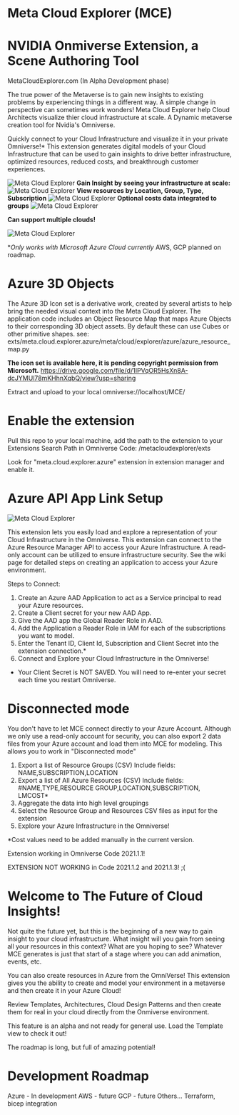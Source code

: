 # Meta Cloud Explorer (MCE)
# NVIDIA Onmiverse Extension, a Scene Authoring Tool

MetaCloudExplorer.com
(In Alpha Development phase)

The true power of the Metaverse is to gain new insights to existing problems by experiencing things in a different way.  A simple change in perspective can sometimes work wonders!  Meta Cloud Explorer help Cloud Architects visualize thier cloud infrastructure at scale.  A Dynamic metaverse creation tool for Nvidia's Omniverse.

Quickly connect to your Cloud Infrastructure and visualize it in your private Omniverse!*
This extension generates digital models of your Cloud Infrastructure that can be used to gain insights to drive better infrastructure, optimized resources, reduced costs, and breakthrough customer experiences.

![Meta Cloud Explorer](https://github.com/CloudArchitectLive/MetaCloudExplorer/blob/main/exts/meta.cloud.explorer.azure/data/resources/azurescaled.png)
**Gain Insight by seeing your infrastructure at scale:**
![Meta Cloud Explorer](https://github.com/CloudArchitectLive/MetaCloudExplorer/blob/main/exts/meta.cloud.explorer.azure/data/resources/resourcegroups.png)
**View resources by Location, Group, Type, Subscription**
![Meta Cloud Explorer](https://github.com/CloudArchitectLive/MetaCloudExplorer/blob/main/exts/meta.cloud.explorer.azure/data/resources/westus.png)
**Optional costs data integrated to groups**
![Meta Cloud Explorer](https://github.com/CloudArchitectLive/MetaCloudExplorer/blob/main/exts/meta.cloud.explorer.azure/data/resources/costs.png)

**Can support multiple clouds!**

![Meta Cloud Explorer](https://github.com/CloudArchitectLive/MetaCloudExplorer/blob/main/exts/meta.cloud.explorer.azure/data/resources/aws-azure-gcp.png)

**Only works with Microsoft Azure Cloud currently*
AWS, GCP planned on roadmap.

# Azure 3D Objects

The Azure 3D Icon set is a derivative work, created by several artists to help bring the needed visual context into the Meta Cloud Explorer.  The application code includes an Object Resource Map that maps Azure Objects to their corresponding 3D object assets.  By default these can use Cubes or other primitive shapes.  see: exts/meta.cloud.explorer.azure/meta/cloud/explorer/azure/azure_resource_map.py

**The icon set is available here, it is pending copyright permission from Microsoft.**
https://drive.google.com/file/d/1IPVqOR5HsXn8A-dcJYMUl78mKHhnXqbQ/view?usp=sharing

Extract and upload to your local omniverse://localhost/MCE/

# Enable the extension
Pull this repo to your local machine, add the path to the extension to your Extensions Search Path in Omniverse Code:  <local folder>/metacloudexplorer/exts

Look for "meta.cloud.explorer.azure" extension in extension manager and enable it. 

# Azure API App Link Setup
![Meta Cloud Explorer](https://github.com/CloudArchitectLive/MetaCloudExplorer/blob/main/exts/meta.cloud.explorer.azure/data/resources/mce_ui.png)

This extension lets you easily load and explore a representation of your Cloud Infrastructure in the Omniverse. This extension can connect to the Azure Resource Manager API to access your Azure Infrastructure. A read-only account can be utilized to ensure infrastructure security.  See the wiki page for detailed steps on creating an application to access your Azure environment.

Steps to Connect:
1. Create an Azure AAD Application to act as a Service principal to read your Azure resources.
2. Create a Client secret for your new AAD App.
3. Give the AAD app the Global Reader Role in AAD.
4. Add the Application a Reader Role in IAM for each of the subscriptions you want to model.
5. Enter the Tenant ID, Client Id, Subscription and Client Secret into the extension connection.*
6. Connect and Explore your Cloud Infrastructure in the Omniverse!

* Your Client Secret is NOT SAVED.  You will need to re-enter your secret each time you restart Omniverse.
  
# Disconnected mode

You don't have to let MCE connect directly to your Azure Account.  Although we only use a read-only account for security, you can also export 2 data files from your Azure account and load them into MCE for modeling.  This allows you to work in "Disconnected mode"

1. Export a list of Resource Groups (CSV) Include fields: NAME,SUBSCRIPTION,LOCATION
2. Export a list of All Azure Resources (CSV) Include fields: #NAME,TYPE,RESOURCE GROUP,LOCATION,SUBSCRIPTION, LMCOST*
3. Aggregate the data into high level groupings
4. Select the Resource Group and Resources CSV files as input for the extension
5. Explore your Azure Infrastructure in the Omniverse!

*Cost values need to be added manually in the current version.

Extension working in Omniverse Code 2021.1.1!

EXTENSION NOT WORKING in Code 2021.1.2 and 2021.1.3! ;(

# Welcome to The Future of Cloud Insights!

Not quite the future yet, but this is the beginning of a new way to gain insight to your cloud infrastructure.  What insight will you gain from seeing all your resources in this context?  What are you hoping to see?  Whatever MCE generates is just that start of a stage where you can add animation, events, etc.

You can also create resources in Azure from the OmniVerse! This extension gives you the ability to create and model your environment in a metaverse and then create it in your Azure Cloud!

Review Templates, Architectures, Cloud Design Patterns and then create them for real in your cloud directly from the Onmiverse environment.  

This feature is an alpha and not ready for general use.
Load the Template view to check it out!

The roadmap is long, but full of amazing potential!

# Development Roadmap

Azure - In development
AWS - future
GCP - future
Others...
Terraform, bicep integration

